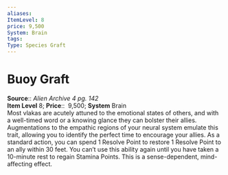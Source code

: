 ```yaml
---
aliases: 
ItemLevel: 8
price: 9,500
System: Brain
tags: 
Type: Species Graft
---
```


# Buoy Graft

**Source**:: _Alien Archive 4 pg. 142_  
**Item Level** 8;
**Price**::  9,500; **System** Brain  
Most vlakas are acutely attuned to the emotional states of others, and with a well-timed word or a knowing glance they can bolster their allies. Augmentations to the empathic regions of your neural system emulate this trait, allowing you to identify the perfect time to encourage your allies. As a standard action, you can spend 1 Resolve Point to restore 1 Resolve Point to an ally within 30 feet. You can’t use this ability again until you have taken a 10-minute rest to regain Stamina Points. This is a sense-dependent, mind-affecting effect.
